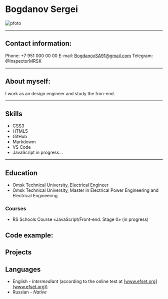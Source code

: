 # Bogdanov Sergei

![pfoto](/rsschool-cv2022/img/photo.JPG)

***

## Contact information:
Phone: +7 951 000 00 00
E-mail: BogdanovSA91@gmail.com
Telegram: @InspectorMRSK

***
## About myself:
I work as an design engineer and study the fron-end.

***

## Skills
+ CSS3
+ HTML5
+ GitHub
+ Markdowm
+ VS Code
+ JavaScript in progress...

***
## Education  
+ Omsk Technical University, Electrical Engineer  
+ Omsk Technical University, Master in Electrical Power Engineering and Electrical Engineering

### Courses
+ RS Schools Course «JavaScript/Front-end. Stage 0» (in progress)  

## Code example:  

## Projects  

## Languages  

+ English - *Intermediant* (according to the online test at [www.efset.org](www.efset.org))
+ Russian - *Native*
